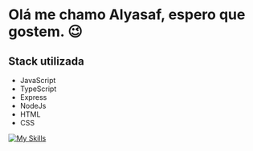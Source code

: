 # Olá me chamo Alyasaf, espero que gostem. 😉

## Stack utilizada

- JavaScript
- TypeScript
- Express
- NodeJs
- HTML
- CSS

[![My Skills](https://skillicons.dev/icons?i=js,html,css,ts,express,nodejs)](https://skillicons.dev)
